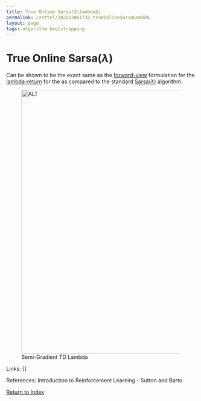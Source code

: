 ```yaml
---
title: True Online Sarsa($\lambda$)
permalink: /zettel/202012061732_trueOnlineSarsaLambda
layout: page
tags: algorithm bootstrapping
---
```

# True Online Sarsa($\lambda$)

Can be shown to be the exact same as the [forward-view](202012061733_forwardViewVsBackwardView) 
formulation for the [lambda-return](202012061731_lambdaReturn) for the 
as compared to the standard [Sarsa($\lambda$)](202012061732_sarsaLambda) algorithm.

<figure>
  <img src="/zettel/Images/ReinforcementLearning/TrueOnlineSarsaLambdaQ.png"
     alt="ALT"
     class="centerImage"
     style="width: 700px;" />
  <figcaption> Semi-Gradient TD Lambda </figcaption>     
</figure>


Links: []

References: Introduction to Reinforcement Learning - Sutton and Barto

[Return to Index](index)